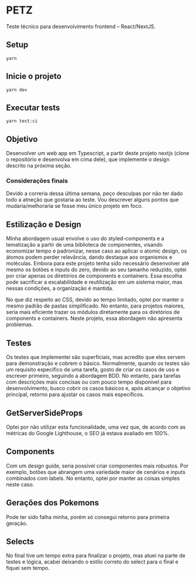 # PETZ

Teste técnico para desenvolvimento frontend – React/NextJS.

## Setup

```shell
yarn 
```

## Inicie o projeto

```shell
yarn dev
```

## Executar tests

```shell
yarn test:ci
```

## Objetivo

Desenvolver um web app em Typescript, a partir deste projeto nextjs (clone o repositório e desenvolva em cima dele), que implemente o design descrito na próxima seção.

### Considerações finais

Devido a correria dessa última semana, peço desculpas por não ter dado todo a atneção que gostaria ao teste. Vou descrever alguns pontos que mudaria/melhoraria se fosse meu único projeto em foco.

## Estilização e Design

Minha abordagem usual envolve o uso do styled-components e a tematização a partir de uma biblioteca de componentes, visando economizar tempo e padronizar, nesse caso ao aplicar o atomic design, os átomos podem perder relevância, dando destaque aos organismos e moléculas. Embora para este projeto tenha sido necessário desenvolver até mesmo os botões e inputs do zero, devido ao seu tamanho reduzido, optei por criar apenas os diretórios de components e containers. Essa escolha pode sacrificar a escalabilidade e reutilização em um sistema maior, mas nessas condições, a organização é mantida.

No que diz respeito ao CSS, devido ao tempo limitado, optei por manter o mesmo padrão de pastas simplificado. No entanto, para projetos maiores, seria mais eficiente trazer os módulos diretamente para os diretórios de components e containers. Neste projeto, essa abordagem não apresenta problemas.

## Testes

Os testes que implementei são superficiais, mas acredito que eles servem para demonstração e cobrem o básico. Normalmente, quando os testes são um requisito específico de uma tarefa, gosto de criar os casos de uso e escrever primeiro, seguindo a abordagem BDD. No entanto, para tarefas com descrições mais concisas ou com pouco tempo disponível para desenvolvimento, busco cobrir os casos básicos e, após alcançar o objetivo principal, retorno para ajustar os casos mais específicos.

## GetServerSideProps

Optei por não utilizar esta funcionalidade, uma vez que, de acordo com as métricas do Google Lighthouse, o SEO já estava avaliado em 100%.

## Components

Com um design guide, seria possível criar componentes mais robustos. Por exemplo, botões que abrangem uma variedade maior de cenários e inputs combinados com labels. No entanto, optei por manter as coisas simples neste caso.

## Gerações dos Pokemons

Pode ter sido falha minha, porém só consegui retorno para primeira geração.

## Selects

No final tive um tempo extra para finalizar o projeto, mas atuei na parte de testes e lógica, acabei deixando o estilo correto do select para o final e fiquei sem tempo.

